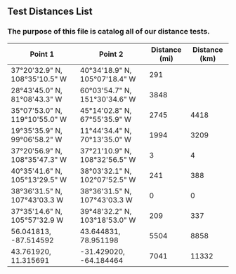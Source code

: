 ## Test Distances List
### The purpose of this file is catalog all of our distance tests.
Point 1 | Point 2 | Distance (mi) | Distance (km)
----------------------------|----------------------------|--------|--------|
37°20'32.9" N, 108°35'10.5" W | 40°34'18.9" N, 105°07'18.4" W | 291 | 
28°43'45.0" N, 81°08'43.3" W | 60°03'54.7" N, 151°30'34.6" W | 3848 |
35°07'53.0" N, 119°10'55.0" W | 45°14'02.8" N, 67°55'35.9" W | 2745 | 4418
19°35'35.9" N, 99°06'58.2" W | 11°44'34.4" N, 70°13'35.0" W | 1994 | 3209
37°20'56.9" N, 108°35'47.3" W | 37°21'10.9" N, 108°32'56.5" W | 3 | 4
40°35'41.6" N, 105°13'29.5" W | 38°03'32.1" N, 102°07'52.5" W | 241 | 388
38°36'31.5" N, 107°43'03.3 W | 38°36'31.5" N, 107°43'03.3 W | 0 | 0
37°35'14.6" N, 105°57'32.9 W | 39°48'32.2" N, 103°18'53.0" W | 209 | 337
56.041813, -87.514592 | 43.644831, 78.951198 | 5504 | 8858
43.761920, 11.315691 | -31.429020, -64.184464 | 7041 | 11332
